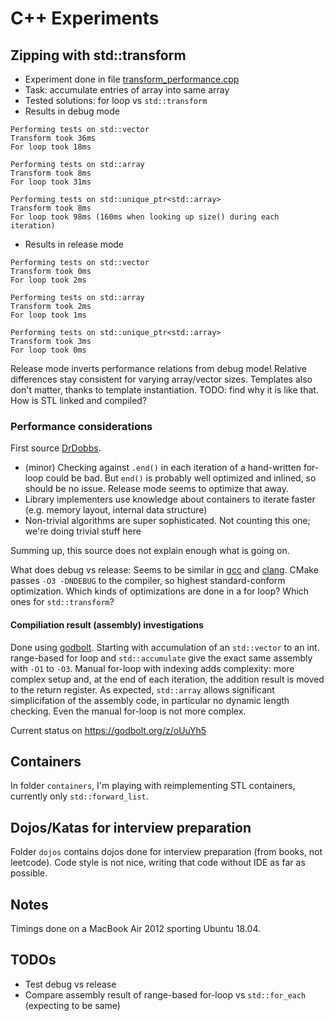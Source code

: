 # C++ Experiments

## Zipping with std::transform
- Experiment done in file [transform_performance.cpp](/transform_performance.cpp)
- Task: accumulate entries of array into same array
- Tested solutions: for loop vs `std::transform`
- Results in debug mode
```
Performing tests on std::vector
Transform took 36ms
For loop took 18ms

Performing tests on std::array
Transform took 8ms
For loop took 31ms

Performing tests on std::unique_ptr<std::array>
Transform took 8ms
For loop took 98ms (160ms when looking up size() during each iteration)
```

- Results in release mode
```
Performing tests on std::vector
Transform took 0ms
For loop took 2ms

Performing tests on std::array
Transform took 2ms
For loop took 1ms

Performing tests on std::unique_ptr<std::array>
Transform took 3ms
For loop took 0ms
```

Release mode inverts performance relations from debug mode! Relative differences stay consistent for varying array/vector sizes. Templates also don't matter, thanks to template instantiation. TODO: find why it is like that. How is STL linked and compiled?

### Performance considerations

First source [DrDobbs](https://www.drdobbs.com/stl-algorithms-vs-hand-written-loops/184401446).
- (minor) Checking against `.end()` in each iteration of a hand-written for-loop could be bad. But `end()` is probably well optimized and inlined, so should be no issue. Release mode seems to optimize that away.
- Library implementers use knowledge about containers to iterate faster (e.g. memory layout, internal data structure)
- Non-trivial algorithms are super sophisticated. Not counting this one; we're doing trivial stuff here

Summing up, this source does not explain enough what is going on.

What does debug vs release: Seems to be similar in [gcc](https://gcc.gnu.org/onlinedocs/gcc/Optimize-Options.html) and [clang](https://clang.llvm.org/docs/CommandGuide/clang.html). CMake passes `-O3 -DNDEBUG` to the compiler, so highest standard-conform optimization. Which kinds of optimizations are done in a for loop? Which ones for `std::transform`?

#### Compiliation result (assembly) investigations

Done using [godbolt](godbolt.org). Starting with accumulation of an `std::vector` to an int. range-based for loop and `std::accumulate` give the exact same assembly with `-O1` to `-O3`. Manual for-loop with indexing adds complexity: more complex setup and, at the end of each iteration, the addition result is moved to the return register. As expected, `std::array` allows significant simplicifation of the assembly code, in particular no dynamic length checking. Even the manual for-loop is not more complex.

Current status on https://godbolt.org/z/oUuYh5

## Containers
In folder `containers`, I'm playing with reimplementing STL containers, currently only `std::forward_list`.

## Dojos/Katas for interview preparation
Folder `dojos` contains dojos done for interview preparation (from books, not leetcode). Code style is not nice, writing that code without IDE as far as possible.

## Notes
Timings done on a MacBook Air 2012 sporting Ubuntu 18.04.

## TODOs
- Test debug vs release
- Compare assembly result of range-based for-loop vs `std::for_each` (expecting to be same)
